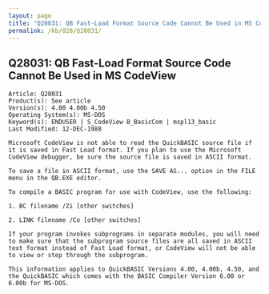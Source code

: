 ```yaml
---
layout: page
title: "Q28031: QB Fast-Load Format Source Code Cannot Be Used in MS CodeView"
permalink: /kb/028/Q28031/
---
```


## Q28031: QB Fast-Load Format Source Code Cannot Be Used in MS CodeView

	Article: Q28031
	Product(s): See article
	Version(s): 4.00 4.00b 4.50
	Operating System(s): MS-DOS
	Keyword(s): ENDUSER | S_CodeView B_BasicCom | mspl13_basic
	Last Modified: 12-DEC-1988
	
	Microsoft CodeView is not able to read the QuickBASIC source file if
	it is saved in Fast Load format. If you plan to use the Microsoft
	CodeView debugger, be sure the source file is saved in ASCII format.
	
	To save a file in ASCII format, use the SAVE AS... option in the FILE
	menu in the QB.EXE editor.
	
	To compile a BASIC program for use with CodeView, use the following:
	
	1. BC filename /Zi [other switches]
	
	2. LINK filename /Co [other switches]
	
	If your program invokes subprograms in separate modules, you will need
	to make sure that the subprogram source files are all saved in ASCII
	text format instead of Fast Load format, or CodeView will not be able
	to view or step through the subprogram.
	
	This information applies to QuickBASIC Versions 4.00, 4.00b, 4.50, and
	the QuickBASIC which comes with the BASIC Compiler Version 6.00 or
	6.00b for MS-DOS.
